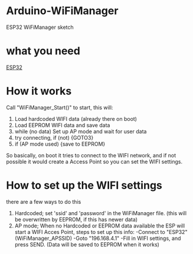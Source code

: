 # Arduino-WiFiManager
 ESP32 WiFiManager sketch

# what you need
[ESP32](https://dl.espressif.com/dl/package_esp32_index.json)

# How it works
Call "WiFiManager_Start()" to start, this will:
1) Load hardcoded WIFI data (already there on boot)
2) Load EEPROM WIFI data and save data 
3) while (no data) Set up AP mode and wait for user data
4) try connecting, if (not) {GOTO3}
5) if (AP mode used) {save to EEPROM}

So basically, on boot it tries to connect to the WIFI network, and if not possible it would create a Access Point so you can set the WIFI settings.

# How to set up the WIFI settings
there are a few ways to do this
1) Hardcoded; set 'ssid' and 'password' in the WiFiManager file. (this will be overwritten by EEPROM, if this has newer data)
2) AP mode; When no Hardcoded or EEPROM data available the ESP will start a WIFI Acces Point, steps to set up this info:
-Connect to "ESP32" (WiFiManager_APSSID)
-Goto "196.168.4.1"
-Fill in WIFI settings, and press SEND. (Data will be saved to EEPROM when it works)
